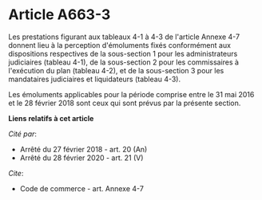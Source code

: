 # Article A663-3

Les prestations figurant aux tableaux 4-1 à 4-3 de l'article Annexe 4-7 donnent lieu à la perception d'émoluments fixés
conformément aux dispositions respectives de la sous-section 1 pour les administrateurs judiciaires (tableau 4-1), de la
sous-section 2 pour les commissaires à l'exécution du plan (tableau 4-2), et de la sous-section 3 pour les mandataires
judiciaires et liquidateurs (tableau 4-3).

Les émoluments applicables pour la période comprise entre le 31 mai 2016 et le 28 février 2018 sont ceux qui sont prévus par
la présente section.

**Liens relatifs à cet article**

_Cité par_:

  - Arrêté du 27 février 2018 - art. 20 (An)
  - Arrêté du 28 février 2020 - art. 21 (V)

_Cite_:

  - Code de commerce - art. Annexe 4-7
